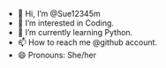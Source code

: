 - 👋 Hi, I’m @Sue12345m
- 👀 I’m interested in Coding.
- 🌱 I’m currently learning Python.
- 📫 How to reach me @github account.
- 😄 Pronouns: She/her

<!---
Sue12345m/Sue12345m is a ✨ special ✨ repository because its `README.md` (this file) appears on your GitHub profile.
You can click the Preview link to take a look at your changes.
--->
